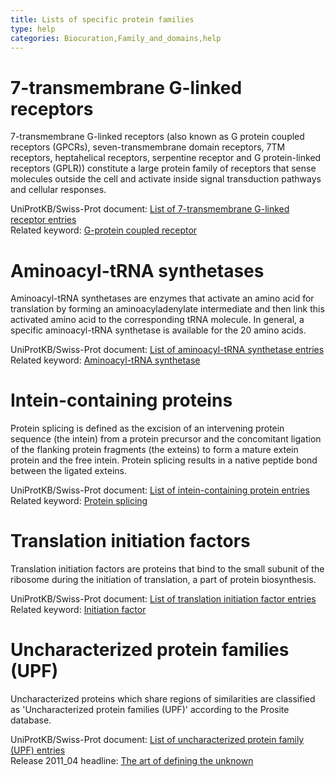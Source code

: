 ```yaml
---
title: Lists of specific protein families
type: help
categories: Biocuration,Family_and_domains,help
---
```


# 7-transmembrane G-linked receptors

7-transmembrane G-linked receptors (also known as G protein coupled receptors (GPCRs), seven-transmembrane domain receptors, 7TM receptors, heptahelical receptors, serpentine receptor and G protein-linked receptors (GPLR)) constitute a large protein family of receptors that sense molecules outside the cell and activate inside signal transduction pathways and cellular responses.

UniProtKB/Swiss-Prot document: [List of 7-transmembrane G-linked receptor entries](https://ftp.uniprot.org/pub/databases/uniprot/current_release/knowledgebase/complete/docs/7tmrlist.txt)  
Related keyword: [G-protein coupled receptor](https://www.uniprot.org/keywords/KW-0297)

# Aminoacyl-tRNA synthetases

Aminoacyl-tRNA synthetases are enzymes that activate an amino acid for translation by forming an aminoacyladenylate intermediate and then link this activated amino acid to the corresponding tRNA molecule. In general, a specific aminoacyl-tRNA synthetase is available for the 20 amino acids.

UniProtKB/Swiss-Prot document: [List of aminoacyl-tRNA synthetase entries](https://ftp.uniprot.org/pub/databases/uniprot/current_release/knowledgebase/complete/docs/aatrnasy.txt)  
Related keyword: [Aminoacyl-tRNA synthetase](https://www.uniprot.org/keywords/KW-0030)

# Intein-containing proteins

Protein splicing is defined as the excision of an intervening protein sequence (the intein) from a protein precursor and the concomitant ligation of the flanking protein fragments (the exteins) to form a mature extein protein and the free intein. Protein splicing results in a native peptide bond between the ligated exteins.

UniProtKB/Swiss-Prot document: [List of intein-containing protein entries](https://ftp.uniprot.org/pub/databases/uniprot/current_release/knowledgebase/complete/docs/intein.txt)  
Related keyword: [Protein splicing](https://www.uniprot.org/keywords/KW-0651)

# Translation initiation factors

Translation initiation factors are proteins that bind to the small subunit of the ribosome during the initiation of translation, a part of protein biosynthesis.

UniProtKB/Swiss-Prot document: [List of translation initiation factor entries](https://ftp.uniprot.org/pub/databases/uniprot/current_release/knowledgebase/complete/docs/initfact.txt)  
Related keyword: [Initiation factor](https://www.uniprot.org/keywords/KW-0396)

# Uncharacterized protein families (UPF)

Uncharacterized proteins which share regions of similarities are classified as 'Uncharacterized protein families (UPF)' according to the Prosite database.

UniProtKB/Swiss-Prot document: [List of uncharacterized protein family (UPF) entries](https://ftp.uniprot.org/pub/databases/uniprot/current_release/knowledgebase/complete/docs/upflist.txt)  
Release 2011_04 headline: [The art of defining the unknown](https://www.uniprot.org/release-notes/2011-04-05-release)
